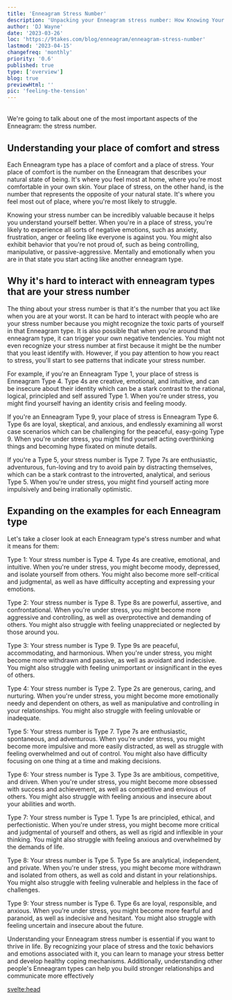 ```yaml
---
title: 'Enneagram Stress Number'
description: 'Unpacking your Enneagram stress number: How Knowing Your Stress Number Can Help You Thrive'
author: 'DJ Wayne'
date: '2023-03-26'
loc: 'https://9takes.com/blog/enneagram/enneagram-stress-number'
lastmod: '2023-04-15'
changefreq: 'monthly'
priority: '0.6'
published: true
type: ['overview']
blog: true
previewHtml: ''
pic: 'feeling-the-tension'
---
```


<script>
	import  PopCard  from "../../lib/components/atoms/PopCard.svelte";
</script>
<div
	style="display: flex;
    justify-content: center;
    margin: 1rem 0;
	"
>
	<PopCard
		image={`/blogs/feeling-the-tension.webp`}
		showIcon={false}
		displayText=""
		altText="two people with tension between them tension"
		subtext=""
	/>
</div>

<p class="firstLetter">We're going to talk about one of the most important aspects of the Enneagram: the stress number.</p>

## Understanding your place of comfort and stress

Each Enneagram type has a place of comfort and a place of stress. Your place of comfort is the number on the Enneagram that describes your natural state of being. It's where you feel most at home, where you're most comfortable in your own skin. Your place of stress, on the other hand, is the number that represents the opposite of your natural state. It's where you feel most out of place, where you're most likely to struggle.

Knowing your stress number can be incredibly valuable because it helps you understand yourself better. When you're in a place of stress, you're likely to experience all sorts of negative emotions, such as anxiety, frustration, anger or feeling like everyone is against you. You might also exhibit behavior that you're not proud of, such as being controlling, manipulative, or passive-aggressive. Mentally and emotionally when you are in that state you start acting like another enneagram type.

## Why it's hard to interact with enneagram types that are your stress number

The thing about your stress number is that it's the number that you act like when you are at your worst. It can be hard to interact with people who are your stress number because you might recognize the toxic parts of yourself in that Enneagram type. It is also possible that when you're around that enneagram type, it can trigger your own negative tendencies. You might not even recognize your stress number at first because it might be the number that you least identify with. However, if you pay attention to how you react to stress, you'll start to see patterns that indicate your stress number.

For example, if you're an Enneagram Type 1, your place of stress is Enneagram Type 4. Type 4s are creative, emotional, and intuitive, and can be insecure about their identity which can be a stark contrast to the rational, logical, principled and self assured Type 1. When you're under stress, you might find yourself having an identity crisis and feeling moody.

If you're an Enneagram Type 9, your place of stress is Enneagram Type 6. Type 6s are loyal, skeptical, and anxious, and endlessly examining all worst case scenarios which can be challenging for the peaceful, easy-going Type 9. When you're under stress, you might find yourself acting overthinking things and becoming hype fixated on minute details.

If you're a Type 5, your stress number is Type 7. Type 7s are enthusiastic, adventurous, fun-loving and try to avoid pain by distracting themselves, which can be a stark contrast to the introverted, analytical, and serious Type 5. When you're under stress, you might find yourself acting more impulsively and being irrationally optimistic.

## Expanding on the examples for each Enneagram type

Let's take a closer look at each Enneagram type's stress number and what it means for them:

Type 1: Your stress number is Type 4. Type 4s are creative, emotional, and intuitive. When you're under stress, you might become moody, depressed, and isolate yourself from others. You might also become more self-critical and judgmental, as well as have difficulty accepting and expressing your emotions.

Type 2: Your stress number is Type 8. Type 8s are powerful, assertive, and confrontational. When you're under stress, you might become more aggressive and controlling, as well as overprotective and demanding of others. You might also struggle with feeling unappreciated or neglected by those around you.

Type 3: Your stress number is Type 9. Type 9s are peaceful, accommodating, and harmonious. When you're under stress, you might become more withdrawn and passive, as well as avoidant and indecisive. You might also struggle with feeling unimportant or insignificant in the eyes of others.

Type 4: Your stress number is Type 2. Type 2s are generous, caring, and nurturing. When you're under stress, you might become more emotionally needy and dependent on others, as well as manipulative and controlling in your relationships. You might also struggle with feeling unlovable or inadequate.

Type 5: Your stress number is Type 7. Type 7s are enthusiastic, spontaneous, and adventurous. When you're under stress, you might become more impulsive and more easily distracted, as well as struggle with feeling overwhelmed and out of control. You might also have difficulty focusing on one thing at a time and making decisions.

Type 6: Your stress number is Type 3. Type 3s are ambitious, competitive, and driven. When you're under stress, you might become more obsessed with success and achievement, as well as competitive and envious of others. You might also struggle with feeling anxious and insecure about your abilities and worth.

Type 7: Your stress number is Type 1. Type 1s are principled, ethical, and perfectionistic. When you're under stress, you might become more critical and judgmental of yourself and others, as well as rigid and inflexible in your thinking. You might also struggle with feeling anxious and overwhelmed by the demands of life.

Type 8: Your stress number is Type 5. Type 5s are analytical, independent, and private. When you're under stress, you might become more withdrawn and isolated from others, as well as cold and distant in your relationships. You might also struggle with feeling vulnerable and helpless in the face of challenges.

Type 9: Your stress number is Type 6. Type 6s are loyal, responsible, and anxious. When you're under stress, you might become more fearful and paranoid, as well as indecisive and hesitant. You might also struggle with feeling uncertain and insecure about the future.

Understanding your Enneagram stress number is essential if you want to thrive in life. By recognizing your place of stress and the toxic behaviors and emotions associated with it, you can learn to manage your stress better and develop healthy coping mechanisms. Additionally, understanding other people's Enneagram types can help you build stronger relationships and communicate more effectively

<svelte:head>

<meta property="og:image" content="https://9takes.com/blogs/feeling-the-tension.webp" />
  <link rel="canonical" href="https://9takes.com/blog/enneagram/enneagram-stress-number">
<script type="application/ld+json">{
  "@context": "http://schema.org",
  "@type": "BlogPosting",
  "articleBody": "In this blog post, we explore the Enneagram stress number and how it affects your behavior and relationships. Each Enneagram type has a place of comfort and a place of stress, and recognizing your stress number can be incredibly valuable because it helps you understand yourself better. When you're in a place of stress, you're likely to experience negative emotions, such as anxiety and frustration, and exhibit behaviors that you're not proud of. The blog post also explains why it can be challenging to interact with people who are your stress number and how to recognize your stress number. The post provides examples of how each Enneagram type reacts under stress and what it means for them. The examples include tips on how to manage stress better, build stronger relationships, and communicate more effectively. The blog post is perfect for anyone interested in the Enneagram and self-improvement, including individuals, couples, and teams. Whether you're looking to improve your personal or professional life, understanding your Enneagram stress number is essential for your growth and success.",
  "articleSection": "Enneagram, Personality Types, Stress Number",
  "author": {
    "@type": "Person",
    "name": "DJ Wayne",
"sameAs": [
      {
        "@id": "https://www.instagram.com/djwayne3/"
      },
      {
        "@id": "https://twitter.com/djwayne3"
      }
     ]
  },
  "dateModified": {
    "@type": "Date",
    "@value": "2023-04-15"
  },
  "datePublished": {
    "@type": "Date",
    "@value": "2023-02-17"
  },
  "description": "Discover your Enneagram stress number and learn how it affects your behavior and relationships. Knowing your stress number can help you manage your stress and develop healthy coping mechanisms. Find out how each Enneagram type reacts under stress and how to interact with them more effectively.",
  "headline": "Understanding Your Enneagram Stress Number: How It Affects Your Behavior and Relationships",
  "image": {
    "@id": "https://9takes.com/blogs/feeling-the-tension.webp"
  },
  "keywords": "Enneagram, Stress Number, Personality Types, Relationships, Coping Mechanisms",
  "mainEntityOfPage": {
    "@id": "https://9takes.com/blog/enneagram/enneagram-stress-number",
    "@type": "WebPage"
  },
  "publisher": {
    "@type": "Organization",
"sameAs": [
      {
        "@id": "https://www.instagram.com/9takesdotcom/"
      },
      {
        "@id": "https://twitter.com/9takesdotcom"
      }
     ],
    "logo": {
      "@type": "ImageObject",
      "url": {
        "@id": "https://9takes.com/brand/darkRubix.png"
      }
    },
    "name": "9takes"
  },
  "text": "In this blog post, we explore the Enneagram stress number and how it affects your behavior and relationships. Each Enneagram type has a place of comfort and a place of stress, and recognizing your stress number can be incredibly valuable because it helps you understand yourself better. When you're in a place of stress, you're likely to experience negative emotions, such as anxiety and frustration, and exhibit behaviors that you're not proud of. The blog post also explains why it can be challenging to interact with people who are your stress number and how to recognize your stress number. The post provides examples of how each Enneagram type reacts under stress and what it means for them. The examples include tips on how to manage stress better, build stronger relationships, and communicate more effectively. The blog post is perfect for anyone interested in the Enneagram and self-improvement, including individuals, couples, and teams. Whether you're looking to improve your personal or professional life, understanding your Enneagram stress number is essential for your growth and success."
}
</script>
</svelte:head>
